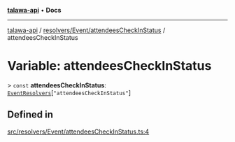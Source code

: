 [**talawa-api**](../../../../README.md) • **Docs**

***

[talawa-api](../../../../modules.md) / [resolvers/Event/attendeesCheckInStatus](../README.md) / attendeesCheckInStatus

# Variable: attendeesCheckInStatus

\> `const` **attendeesCheckInStatus**: [`EventResolvers`](../../../../types/generatedGraphQLTypes/type-aliases/EventResolvers.md)\[`"attendeesCheckInStatus"`\]

## Defined in

[src/resolvers/Event/attendeesCheckInStatus.ts:4](https://github.com/PalisadoesFoundation/talawa-api/blob/7fc9f13527dc6ead651f268e58527dcc279b95bc/src/resolvers/Event/attendeesCheckInStatus.ts#L4)
